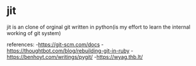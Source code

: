 # jit
jit is an clone of orginal git written in python(is my effort to learn the internal working of git system)


references:
-https://git-scm.com/docs
-https://thoughtbot.com/blog/rebuilding-git-in-ruby
-https://benhoyt.com/writings/pygit/
-https://wyag.thb.lt/

